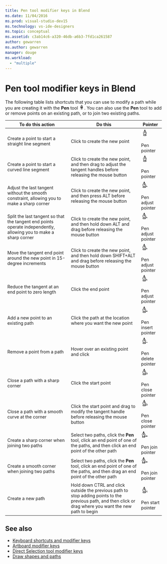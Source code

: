 ```yaml
---
title: Pen tool modifier keys in Blend
ms.date: 11/04/2016
ms.prod: visual-studio-dev15
ms.technology: vs-ide-designers
ms.topic: conceptual
ms.assetid: c3ab14c6-a320-46db-a6b3-7fd1ca261587
author: gewarren
ms.author: gewarren
manager: douge
ms.workload:
  - "multiple"
---
```

# Pen tool modifier keys in Blend
The following table lists shortcuts that you can use to modify a path while you are creating it with the **Pen** tool ![](../designers/media/d514358f-185a-412f-a55d-36633b25dc8a.png). You can also use the **Pen** tool to add or remove points on an existing path, or to join two existing paths.

|To do this action|Do this|Pointer|
|-----------------------|-------------|-------------|
|Create a point to start a straight line segment|Click to create the new point|![](../designers/media/0bfb1b71-80ac-4ad4-aed8-40e09f8b7ab8.png)<br /><br /> Pen pointer|
|Create a point to start a curved line segment|Click to create the new point, and then drag to adjust the tangent handles before releasing the mouse button|![](../designers/media/0bfb1b71-80ac-4ad4-aed8-40e09f8b7ab8.png)<br /><br /> Pen pointer|
|Adjust the last tangent without the smooth constraint, allowing you to make a sharp corner|Click to create the new point, and then press ALT before releasing the mouse button|![](../designers/media/317e5475-b70c-489f-9477-110a98639ade.png)<br /><br /> Pen adjust pointer|
|Split the last tangent so that the tangent end points operate independently, allowing you to make a sharp corner|Click to create the new point, and then hold down ALT and drag before releasing the mouse button|![](../designers/media/317e5475-b70c-489f-9477-110a98639ade.png)<br /><br /> Pen adjust pointer|
|Move the tangent end point around the new point in 15-degree increments|Click to create the new point, and then hold down SHIFT+ALT and drag before releasing the mouse button|![](../designers/media/317e5475-b70c-489f-9477-110a98639ade.png)<br /><br /> Pen adjust pointer|
|Reduce the tangent at an end point to zero length|Click the end point|![](../designers/media/317e5475-b70c-489f-9477-110a98639ade.png)<br /><br /> Pen adjust pointer|
|Add a new point to an existing path|Click the path at the location where you want the new point|![](../designers/media/b004ad5a-33a4-46ae-81c0-20be0d819332.png)<br /><br /> Pen insert pointer|
|Remove a point from a path|Hover over an existing point and click|![](../designers/media/08a64b78-f3df-4730-8169-c56b5631b071.png)<br /><br /> Pen delete pointer|
|Close a path with a sharp corner|Click the start point|![](../designers/media/a12fd3b4-a553-4762-b01c-c35efa594362.png)<br /><br /> Pen close pointer|
|Close a path with a smooth curve at the corner|Click the start point and drag to modify the tangent handle before releasing the mouse button|![](../designers/media/a12fd3b4-a553-4762-b01c-c35efa594362.png)<br /><br /> Pen close pointer|
|Create a sharp corner when joining two paths|Select two paths, click the **Pen** tool, click an end point of one of the paths, and then click an end point of the other path|![](../designers/media/bd12dfa4-112e-4f37-9765-3479e6b69894.png)<br /><br /> Pen join pointer|
|Create a smooth corner when joining two paths|Select two paths, click the **Pen** tool, click an end point of one of the paths, and then drag an end point of the other path|![](../designers/media/bd12dfa4-112e-4f37-9765-3479e6b69894.png)<br /><br /> Pen join pointer|
|Create a new path|Hold down CTRL and click outside the previous path to stop adding points to the previous path, and then click or drag where you want the new path to begin|![](../designers/media/69758176-5f53-465b-808c-f13fd1a0b3f2.png)<br /><br /> Pen start pointer|

## See also

- [Keyboard shortcuts and modifier keys](../designers/keyboard-shortcuts-and-modifier-keys-in-blend.md)
- [Artboard modifier keys](../designers/artboard-modifier-keys-in-blend.md)
- [Direct Selection tool modifier keys](../designers/direct-selection-tool-modifier-keys-in-blend.md)
- [Draw shapes and paths](../designers/draw-shapes-and-paths.md)